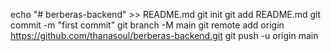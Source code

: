 echo "# berberas-backend" >> README.md
git init
git add README.md
git commit -m "first commit"
git branch -M main
git remote add origin https://github.com/thanasoul/berberas-backend.git
git push -u origin main
